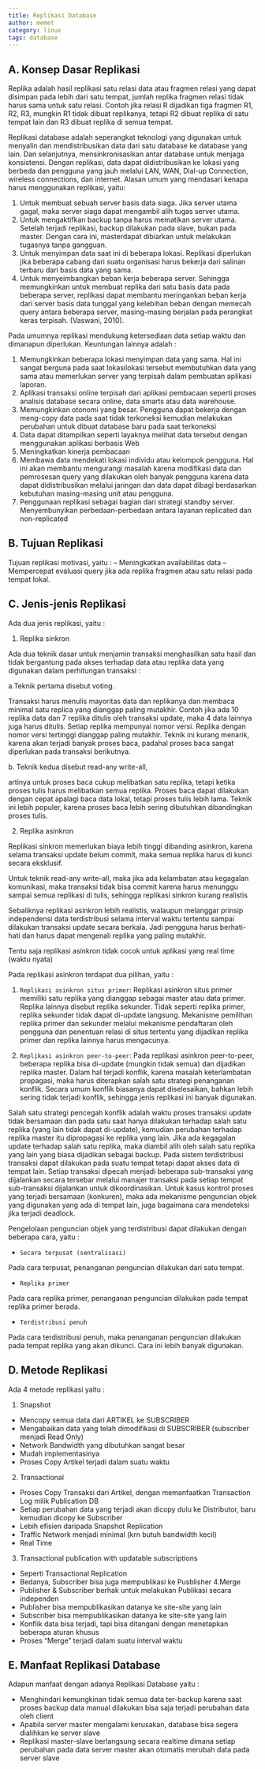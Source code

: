 ```yaml
---
title: Replikasi Database
author: memet
category: linux
tags: database 
---
```


## A. Konsep Dasar Replikasi

Replika adalah hasil replikasi satu relasi data atau fragmen relasi yang dapat disimpan pada lebih dari satu tempat, jumlah replika fragmen relasi tidak harus sama untuk satu relasi. Contoh jika relasi R dijadikan tiga fragmen R1, R2, R3, mungkin R1 tidak dibuat replikanya, tetapi R2 dibuat replika di satu tempat lain dan R3 dibuat replika di semua tempat.

Replikasi database adalah seperangkat teknologi yang digunakan untuk menyalin dan mendistribusikan data dari satu database ke database yang lain. Dan selanjutnya, mensinkronisasikan antar database untuk menjaga konsistensi. Dengan replikasi, data dapat didistribusikan ke lokasi yang berbeda dan pengguna yang jauh melalui LAN, WAN, Dial-up Connection, wireless connections, dan internet. Alasan umum yang mendasari kenapa harus menggunakan replikasi, yaitu:

1. Untuk membuat sebuah server basis data  siaga. Jika server utama gagal, maka server siaga dapat mengambil alih tugas server utama.
2. Untuk mengaktifkan backup tanpa harus mematikan server utama.  Setelah terjadi replikasi, backup dilakukan pada slave, bukan pada master. Dengan cara ini, masterdapat dibiarkan untuk melakukan tugasnya tanpa gangguan.
3. Untuk menyimpan data saat ini di beberapa lokasi. Replikasi diperlukan jika beberapa cabang dari suatu organisasi harus bekerja dari salinan terbaru dari basis data yang sama.
4. Untuk menyeimbangkan beban kerja beberapa server. Sehingga memungkinkan untuk membuat replika dari satu basis data pada beberapa server, replikasi dapat membantu meringankan beban kerja dari server basis data tunggal yang kelebihan beban dengan memecah query antara beberapa server, masing-masing berjalan pada perangkat keras terpisah. (Vaswani, 2010).

Pada umumnya replikasi mendukung ketersediaan data setiap waktu dan dimanapun diperlukan. Keuntungan lainnya adalah :

1. Memungkinkan beberapa lokasi menyimpan data yang sama. Hal ini sangat berguna pada saat lokasilokasi tersebut membutuhkan data yang sama atau memerlukan server yang terpisah dalam pembuatan aplikasi laporan.
2. Aplikasi transaksi online terpisah dari aplikasi pembacaan seperti proses analisis database secara online, data smarts atau data warehouse.
3. Memungkinkan otonomi yang besar. Pengguna dapat bekerja dengan meng-copy data pada saat tidak terkoneksi kemudian melakukan perubahan untuk dibuat database baru pada saat terkoneksi
4. Data dapat ditampilkan seperti layaknya melihat data tersebut dengan menggunakan aplikasi berbasis Web
5. Meningkatkan kinerja pembacaan
6. Membawa data mendekati lokasi individu atau kelompok pengguna. Hal ini akan membantu mengurangi masalah karena modifikasi data dan pemrosesan query yang dilakukan oleh banyak pengguna karena data dapat didistribusikan melalui jaringan dan data dapat dibagi berdasarkan kebutuhan masing-masing unit atau pengguna.
7. Penggunaan replikasi sebagai bagian dari strategi standby server.
Menyembunyikan perbedaan-perbedaan antara layanan replicated dan non-replicated

## B. Tujuan Replikasi
Tujuan replikasi motivasi, yaitu :
– Meningkatkan availabilitas data
– Mempercepat evaluasi query jika ada replika fragmen atau satu relasi pada tempat lokal.

## C. Jenis-jenis Replikasi

Ada dua jenis replikasi, yaitu :

1. Replika sinkron

Ada dua teknik dasar untuk menjamin transaksi menghasilkan satu hasil dan tidak bergantung pada akses terhadap data atau replika data yang digunakan dalam perhitungan transaksi :

a.Teknik pertama disebut voting.

Transaksi harus menulis mayoritas data dan replikanya dan membaca minimal satu replica yang dianggap paling mutakhir. Contoh jika ada 10 replika data dan 7 replika ditulis oleh transaksi update, maka 4 data lainnya juga harus ditulis. Setiap replika mempunyai nomor versi. Replika dengan nomor versi tertinggi dianggap paling mutakhir. Teknik ini kurang menarik, karena akan terjadi banyak proses baca, padahal proses baca sangat diperlukan pada transaksi berikutnya.

b. Teknik kedua disebut read-any write-all,

artinya untuk proses baca cukup melibatkan satu replika, tetapi ketika proses tulis harus melibatkan semua replika. Proses baca dapat dilakukan dengan cepat apalagi baca data lokal, tetapi proses tulis lebih lama. Teknik ini lebih populer, karena proses baca lebih sering dibutuhkan dibandingkan proses tulis.

2. Replika asinkron

Replikasi sinkron memerlukan biaya lebih tinggi dibanding asinkron, karena selama transaksi update belum commit, maka semua replika harus di kunci secara eksklusif.

Untuk teknik read-any write-all, maka jika ada kelambatan atau kegagalan komunikasi, maka transaksi tidak bisa commit karena harus menunggu sampai semua replikasi di tulis, sehingga replikasi sinkron kurang realistis

Sebaliknya replikasi asinkron lebih realistis, walaupun melanggar prinsip independensi data terdistribusi selama interval waktu tertentu sampai dilakukan transaksi update secara berkala. Jadi pengguna harus berhati-hati dan harus dapat mengenali replika yang paling mutakhir.

Tentu saja replikasi asinkron tidak cocok untuk aplikasi yang real time (waktu nyata)

Pada replikasi asinkron terdapat dua pilihan, yaitu :

1. `Replikasi asinkron situs primer`:
Replikasi asinkron situs primer memiliki satu replika yang dianggap sebagai master atau data primer. Replika lainnya disebut replika sekunder. Tidak seperti replika primer, replika sekunder tidak dapat di-update langsung. Mekanisme pemilihan replika primer dan sekunder melalui mekanisme pendaftaran oleh pengguna dan penentuan relasi di situs  tertentu yang dijadikan replika primer dan replika lainnya harus mengacunya.

2. `Replikasi asinkron peer-to-peer`:
Pada replikasi asinkron peer-to-peer, beberapa replika bisa di-update (mungkin tidak semua) dan dijadikan replika master. Dalam hal terjadi konflik, karena masalah keterlambatan propagasi, maka harus diterapkan salah satu strategi penanganan konflik. Secara umum konflik biasanya dapat diselesaikan, bahkan lebih sering tidak terjadi konflik, sehingga jenis replikasi ini banyak digunakan.

Salah satu strategi pencegah konflik adalah waktu proses transaksi update tidak bersamaan dan pada satu saat hanya dilakukan terhadap salah satu replika (yang lain tidak dapat di-update), kemudian perubahan terhadap replika master itu dipropagasi ke replika yang lain. Jika ada kegagalan update terhadap salah satu replika, maka diambil alih oleh salah satu replika yang lain yang biasa dijadikan sebagai backup. Pada sistem terdistribusi transaksi dapat dilakukan pada suatu tempat tetapi dapat akses data di tempat lain. Setiap transaksi dipecah menjadi beberapa sub-transaksi yang dijalankan secara tersebar melalui manajer transaksi pada setiap tempat sub-transaksi dijalankan untuk dikoordinasikan. Untuk kasus kontrol proses yang terjadi bersamaan (konkuren), maka ada mekanisme penguncian objek yang digunakan yang ada di tempat lain, juga bagaimana cara mendeteksi jika terjadi deadlock.

Pengelolaan penguncian objek yang terdistribusi dapat dilakukan dengan beberapa cara, yaitu :

-  `Secara terpusat (sentralisasi)`

Pada cara terpusat, penanganan penguncian dilakukan dari satu tempat.

-  `Replika primer`

Pada cara replika primer, penanganan penguncian dilakukan pada tempat replika primer berada.

-  `Terdistribusi penuh`

Pada cara terdistribusi penuh, maka penanganan penguncian dilakukan pada tempat replika yang akan dikunci. Cara ini lebih banyak digunakan.

## D. Metode Replikasi

Ada 4 metode replikasi yaitu :

1. Snapshot
- Mencopy semua data dari ARTIKEL ke SUBSCRIBER
- Mengabaikan data yang telah dimodifikasi di SUBSCRIBER (subscriber menjadi Read Only)
- Network Bandwidth yang dibutuhkan sangat besar
- Mudah implementasinya
- Proses Copy Artikel terjadi dalam suatu waktu
2. Transactional
- Proses Copy Transaksi dari Artikel, dengan memanfaatkan Transaction Log milik Publication DB
- Setiap perubahan data yang terjadi akan dicopy dulu ke Distributor, baru kemudian dicopy ke Subscriber
- Lebih efisien daripada Snapshot Replication
- Traffic Network menjadi minimal (krn butuh bandwidth kecil)
- Real Time
3. Transactional publication with updatable subscriptions
- Seperti Transactional Replication
- Bedanya, Subscriber bisa juga mempublikasi ke Pusblisher
4.Merge
- Publisher & Subscriber berhak untuk melakukan Publikasi secara independen
- Publisher bisa mempublikasikan datanya ke site-site yang lain
- Subscriber bisa mempublikasikan datanya ke site-site yang lain
- Konflik data bisa terjadi, tapi bisa ditangani dengan menetapkan beberapa aturan khusus
- Proses “Merge” terjadi dalam suatu interval waktu
 

## E. Manfaat Replikasi Database

Adapun manfaat dengan adanya Replikasi Database yaitu :

- Menghindari kemungkinan tidak semua data ter-backup karena saat proses backup data manual dilakukan bisa saja terjadi perubahan data oleh client
- Apabila server master mengalami kerusakan, database bisa segera dialihkan ke server slave
- Replikasi master-slave berlangsung secara realtime dimana setiap perubahan pada data server master akan otomatis merubah data pada server slave
